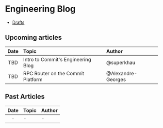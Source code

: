 # Engineering Blog

- [Drafts](https://docs.google.com/document/d/1ed4-RVeMUNDDJZvfK7eArJDHjIgl62HuH83b4jK-_Qc/edit)

## Upcoming articles

Date|Topic|Author
:-:|:--|:--
TBD|Intro to Commit's Engineering Blog|@superkhau
TBD|RPC Router on the Commit Platform|@Alexandre-Georges

## Past Articles

Date|Topic|Author
:-:|:--|:--
-|-|-
